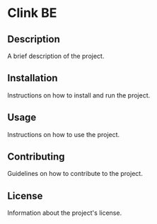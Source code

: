 # Clink BE

## Description

A brief description of the project.

## Installation

Instructions on how to install and run the project.

## Usage

Instructions on how to use the project.

## Contributing

Guidelines on how to contribute to the project.

## License

Information about the project's license.
